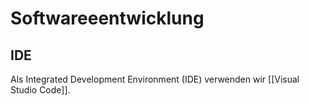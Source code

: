 # Softwareeentwicklung

## IDE

Als Integrated Development Environment (IDE) verwenden wir [[Visual Studio Code]].